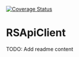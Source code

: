 [![Coverage Status](https://coveralls.io/repos/github/ewisted/RSApiClient/badge.svg?branch=develop)](https://coveralls.io/github/ewisted/RSApiClient?branch=develop)

# RSApiClient
TODO: Add readme content
